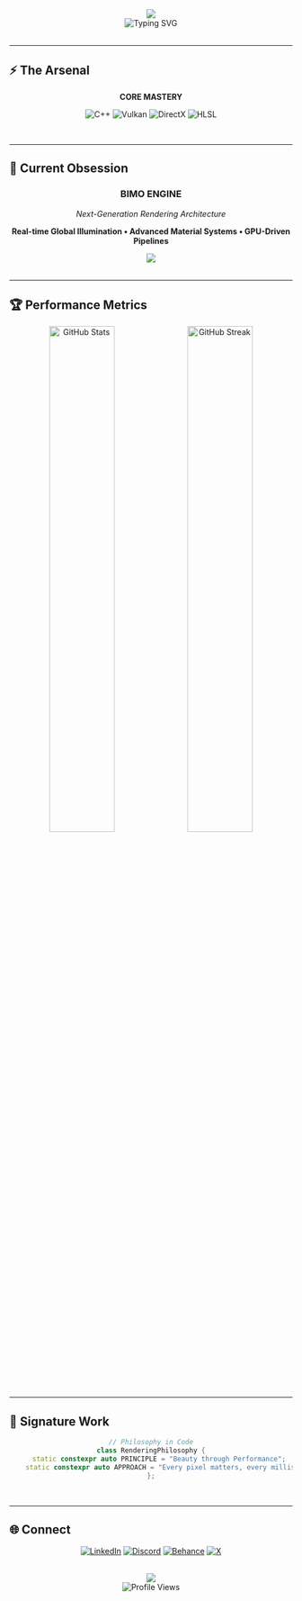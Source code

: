 <div align="center">
  <img src="https://capsule-render.vercel.app/api?type=waving&color=0:434343,100:000000&height=200&section=header&text=Ahmed%20Samy%20Mousa&fontSize=50&fontColor=fff&animation=twinkling&fontAlignY=35&desc=Graphics%20Programming%20Virtuoso&descAlignY=55&descSize=18" />
</div>

<div align="center">
  <img src="https://readme-typing-svg.herokuapp.com?font=JetBrains+Mono&weight=500&size=24&duration=3000&pause=1000&color=FFD700&center=true&vCenter=true&width=600&height=60&lines=Crafting+Visual+Masterpieces;Rendering+Engine+Architect;Performance+Perfectionist" alt="Typing SVG" />
</div>

<br/>

---

## ⚡ **The Arsenal**

<div align="center">
  
**CORE MASTERY**
  
![C++](https://img.shields.io/badge/C++-%23000000.svg?style=for-the-badge&logo=c%2B%2B&logoColor=FFD700&labelColor=000)
![Vulkan](https://img.shields.io/badge/VULKAN-%23000000.svg?style=for-the-badge&logo=vulkan&logoColor=AC162C&labelColor=000)
![DirectX](https://img.shields.io/badge/DIRECTX%2012-%23000000.svg?style=for-the-badge&logo=microsoft&logoColor=0078D4&labelColor=000)
![HLSL](https://img.shields.io/badge/HLSL-%23000000.svg?style=for-the-badge&logo=microsoft&logoColor=896EFF&labelColor=000)

</div>

<br/>

---

## 🎯 **Current Obsession**

<div align="center">
  
### **BIMO ENGINE**
*Next-Generation Rendering Architecture*

**Real-time Global Illumination • Advanced Material Systems • GPU-Driven Pipelines**

<img src="https://progress-bar.dev/90/?scale=100&title=Development&width=400&color=FFD700&suffix=%20Complete" />

</div>

<br/>

---

## 🏆 **Performance Metrics**

<div align="center">
  <img src="https://github-readme-stats.vercel.app/api?username=AhmedSamyMousa&show_icons=true&theme=dark&hide_border=true&bg_color=0d1117&title_color=FFD700&icon_color=FFD700&text_color=c9d1d9" alt="GitHub Stats" width="48%" />
  <img src="https://github-readme-streak-stats.herokuapp.com/?user=AhmedSamyMousa&theme=dark&hide_border=true&background=0D1117&stroke=FFD700&ring=FFD700&fire=FFD700&currStreakLabel=C9D1D9" alt="GitHub Streak" width="48%" />
</div>

<br/>

---

## 💎 **Signature Work**

<div align="center">

```cpp
// Philosophy in Code
class RenderingPhilosophy {
    static constexpr auto PRINCIPLE = "Beauty through Performance";
    static constexpr auto APPROACH = "Every pixel matters, every millisecond counts";
};
```

</div>

<br/>

---

## 🌐 **Connect**

<div align="center">
  
[![LinkedIn](https://img.shields.io/badge/LinkedIn-%23000000.svg?style=for-the-badge&logo=linkedin&logoColor=0077B5&labelColor=000)](https://linkedin.com/in/ahmed-samy-5005a3273)
[![Discord](https://img.shields.io/badge/Discord-%23000000.svg?style=for-the-badge&logo=discord&logoColor=7289DA&labelColor=000)](https://discord.gg/marchederahmed)
[![Behance](https://img.shields.io/badge/Behance-%23000000.svg?style=for-the-badge&logo=behance&logoColor=1769ff&labelColor=000)](https://behance.net/Marcheder)
[![X](https://img.shields.io/badge/X-%23000000.svg?style=for-the-badge&logo=X&logoColor=white&labelColor=000)](https://x.com/marcheder162496)

</div>

<br/>

<div align="center">
  <img src="https://capsule-render.vercel.app/api?type=waving&color=0:000000,100:434343&height=120&section=footer" />
</div>

<div align="center">
  <img src="https://komarev.com/ghpvc/?username=AhmedSamyMousa&label=Profile%20Views&color=FFD700&style=for-the-badge&labelColor=000000" alt="Profile Views" />
</div>
